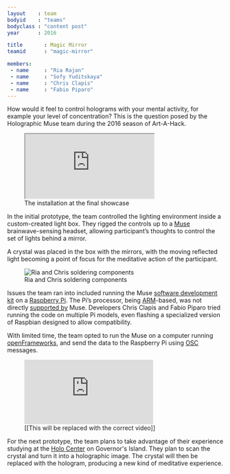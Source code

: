 ```yaml
---
layout    : team
bodyid    : "teams"
bodyclass : "content post"
year      : 2016

title       : Magic Mirror
teamid      : "magic-mirror"

members:
 - name     : "Ria Rajan"
 - name     : "Sofy Yuditskaya"
 - name     : "Chris Clapis"
 - name     : "Fabio Piparo"
---
```


How would it feel to control holograms with your mental activity, for example your level of concentration? This is the question posed by the Holographic Muse team during the 2016 season of Art-A-Hack.

<figure class="video ratio-54 with-caption">
	<iframe src="https://player.vimeo.com/video/175638114"></iframe>
	<figcaption>The installation at the final showcase</figcaption>
</figure>

In the initial prototype, the team controlled the lighting environment inside a custom-created light box. They rigged the controls up to a [Muse](http://www.choosemuse.com/) brainwave-sensing headset, allowing participant’s thoughts to control the set of lights behind a mirror.

A crystal was placed in the box with the mirrors, with the moving reflected light becoming a point of focus for the meditative action of the participant.

<figure>
	<img src="/images/teams/2016/magic-mirror/ria-chris.jpg" alt="Ria and Chris soldering components" />
	<figcaption>Ria and Chris soldering components</figcaption>
</figure>

Issues the team ran into included running the Muse [software development kit](http://www.choosemuse.com/developer-kit/) on a [Raspberry Pi](https://www.raspberrypi.org/). The Pi’s processor, being [ARM](https://en.wikipedia.org/wiki/ARM_architecture)-based, was not directly [supported by](http://forum.choosemuse.com/t/interfacing-muse-with-rasperry-pi-or-arduino/202) Muse. Developers Chris Clapis and Fabio Piparo tried running the code on multiple Pi models, even flashing a specialized version of Raspbian designed to allow compatibility.

With limited time, the team opted to run the Muse on a computer running [openFrameworks](http://openframeworks.cc/), and send the data to the Raspberry Pi using [OSC](http://opensoundcontrol.org/introduction-osc) messages.

<figure class="video ratio-54 with-caption">
	<iframe src="https://www.youtube.com/embed/kPY_Z_8Vg9s" frameborder="0" allowfullscreen></iframe>
	<figcaption>[[This will be replaced with the correct video]]</figcaption>
</figure>

For the next prototype, the team plans to take advantage of their experience studying at the [Holo Center](http://holocenter.org/) on Governor's Island. They plan to scan the crystal and turn it into a holographic image. The crystal will then be replaced with the hologram, producing a new kind of meditative experience.